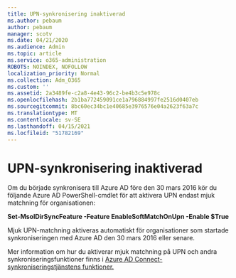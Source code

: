 ```yaml
---
title: UPN-synkronisering inaktiverad
ms.author: pebaum
author: pebaum
manager: scotv
ms.date: 04/21/2020
ms.audience: Admin
ms.topic: article
ms.service: o365-administration
ROBOTS: NOINDEX, NOFOLLOW
localization_priority: Normal
ms.collection: Adm_O365
ms.custom: ''
ms.assetid: 2a3489fe-c2a8-4e43-96c2-be4b3c5e978c
ms.openlocfilehash: 2b1ba772459091ce1a796884997fe2516d0407eb
ms.sourcegitcommit: 8bc60ec34bc1e40685e3976576e04a2623f63a7c
ms.translationtype: MT
ms.contentlocale: sv-SE
ms.lasthandoff: 04/15/2021
ms.locfileid: "51782169"
---
```

# <a name="upn-sync-disabled"></a>UPN-synkronisering inaktiverad

Om du började synkronisera till Azure AD före den 30 mars 2016 kör du följande Azure AD PowerShell-cmdlet för att aktivera UPN endast mjuk matchning för organisationen:
  
 **Set-MsolDirSyncFeature -Feature EnableSoftMatchOnUpn -Enable $True**
  
Mjuk UPN-matchning aktiveras automatiskt för organisationer som startade synkroniseringen med Azure AD den 30 mars 2016 eller senare.
  
Mer information om hur du aktiverar mjuk matchning på UPN och andra synkroniseringsfunktioner finns i [Azure AD Connect-synkroniseringstjänstens funktioner.](https://docs.microsoft.com/azure/active-directory/connect/active-directory-aadconnectsyncservice-features)
  

